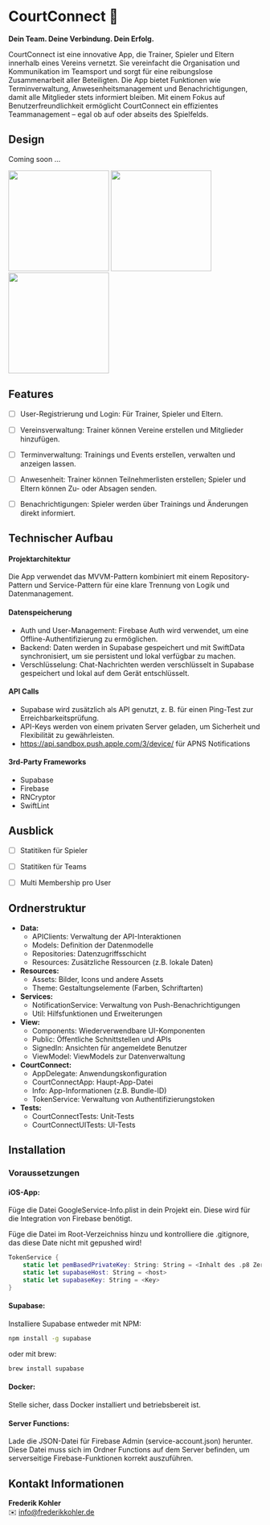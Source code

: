 # CourtConnect 🏀

**Dein Team. Deine Verbindung. Dein Erfolg.**

CourtConnect ist eine innovative App, die Trainer, Spieler und Eltern innerhalb eines Vereins vernetzt. Sie vereinfacht die Organisation und Kommunikation im Teamsport und sorgt für eine reibungslose Zusammenarbeit aller Beteiligten.
Die App bietet Funktionen wie Terminverwaltung, Anwesenheitsmanagement und Benachrichtigungen, damit alle Mitglieder stets informiert bleiben. Mit einem Fokus auf Benutzerfreundlichkeit ermöglicht CourtConnect ein effizientes Teammanagement – egal ob auf oder abseits des Spielfelds.


## Design
Coming soon ...

<p>
  <img src="./img/screen1.png" width="200">
  <img src="./img/screen2.png" width="200">
  <img src="./img/screen3.png" width="200">
</p>


## Features 

- [ ] User-Registrierung und Login: Für Trainer, Spieler und Eltern.
- [ ] Vereinsverwaltung: Trainer können Vereine erstellen und Mitglieder hinzufügen.
- [ ] Terminverwaltung: Trainings und Events erstellen, verwalten und anzeigen lassen.
- [ ] Anwesenheit: Trainer können Teilnehmerlisten erstellen; Spieler und Eltern können Zu- oder Absagen senden.
- [ ] Benachrichtigungen: Spieler werden über Trainings und Änderungen direkt informiert. 


## Technischer Aufbau

#### Projektarchitektur 
Die App verwendet das MVVM-Pattern kombiniert mit einem Repository-Pattern und Service-Pattern für eine klare Trennung von Logik und Datenmanagement.

#### Datenspeicherung
- Auth und User-Management: Firebase Auth wird verwendet, um eine Offline-Authentifizierung zu ermöglichen.
- Backend: Daten werden in Supabase gespeichert und mit SwiftData synchronisiert, um sie persistent und lokal verfügbar zu machen.
- Verschlüsselung: Chat-Nachrichten werden verschlüsselt in Supabase gespeichert und lokal auf dem Gerät entschlüsselt.

#### API Calls
- Supabase wird zusätzlich als API genutzt, z. B. für einen Ping-Test zur Erreichbarkeitsprüfung.
- API-Keys werden von einem privaten Server geladen, um Sicherheit und Flexibilität zu gewährleisten.
- https://api.sandbox.push.apple.com/3/device/<Device> für APNS Notifications

#### 3rd-Party Frameworks
- Supabase
- Firebase
- RNCryptor 
- SwiftLint


## Ausblick 
- [ ] Statitiken für Spieler
- [ ] Statitiken für Teams
- [ ] Multi Membership pro User


## Ordnerstruktur
* **Data:**
    * APIClients: Verwaltung der API-Interaktionen
    * Models: Definition der Datenmodelle
    * Repositories: Datenzugriffsschicht
    * Resources: Zusätzliche Ressourcen (z.B. lokale Daten)
* **Resources:**
    * Assets: Bilder, Icons und andere Assets
    * Theme: Gestaltungselemente (Farben, Schriftarten)
* **Services:**
    * NotificationService: Verwaltung von Push-Benachrichtigungen
    * Util: Hilfsfunktionen und Erweiterungen
* **View:**
    * Components: Wiederverwendbare UI-Komponenten
    * Public: Öffentliche Schnittstellen und APIs
    * SignedIn: Ansichten für angemeldete Benutzer
    * ViewModel: ViewModels zur Datenverwaltung
* **CourtConnect:**
    * AppDelegate: Anwendungskonfiguration
    * CourtConnectApp: Haupt-App-Datei
    * Info: App-Informationen (z.B. Bundle-ID)
    * TokenService: Verwaltung von Authentifizierungstoken
* **Tests:**
    * CourtConnectTests: Unit-Tests
    * CourtConnectUITests: UI-Tests 


## Installation

### Voraussetzungen

#### iOS-App: 
Füge die Datei GoogleService-Info.plist in dein Projekt ein. Diese wird für die Integration von Firebase benötigt. 

Füge die Datei im Root-Verzeichniss hinzu und kontrolliere die .gitignore, das diese Date nicht mit gepushed wird!
```swift
TokenService {
    static let pemBasedPrivateKey: String: String = <Inhalt des .p8 Zertificates>
    static let supabaseHost: String = <host>
    static let supabaseKey: String = <Key>
}
``` 

#### Supabase:
Installiere Supabase entweder mit NPM:  
```bash
npm install -g supabase
```

oder mit brew:

```bash
brew install supabase
```

#### Docker:
Stelle sicher, dass Docker installiert und betriebsbereit ist.

#### Server Functions:
Lade die JSON-Datei für Firebase Admin (service-account.json) herunter.
Diese Datei muss sich im Ordner Functions auf dem Server befinden, um serverseitige Firebase-Funktionen korrekt auszuführen.

## Kontakt Informationen  
**Frederik Kohler**  
✉️ [info@frederikkohler.de](mailto:info@frederikkohler.de)
